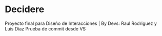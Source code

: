 # Decidere
Proyecto final para Diseño de Interacciones | By Devs: Raul Rodriguez y Luis Diaz
Prueba de commit desde VS

